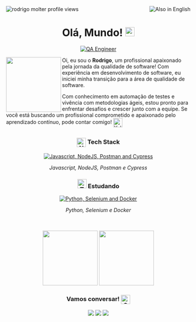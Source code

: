 <div>
  <a href="https://github.com/rodrigomolter"> <img src="https://img.shields.io/badge/Also%20in%20English-F7ED1F?style=for-the-badge&logo=googletranslate&logoColor=%23000000" align="right" alt="Also in English"> </a>
  <img align="left" src="https://komarev.com/ghpvc/?username=rodrigomolter&label=Visitas%20ao%20perfil&color=yellow&style=flat-square" alt="rodrigo molter profile views"/>
</div>
<br>
<div align="center">
  <h1>Olá, Mundo! <img src="https://raw.githubusercontent.com/Tarikul-Islam-Anik/Animated-Fluent-Emojis/master/Emojis/Travel%20and%20places/Globe%20Showing%20Americas.png" alt="Globe Showing Americas" width="25" height="25" /></h1>
  <a href="https://github.com/rodrigomolter"><img src="https://readme-typing-svg.demolab.com?font=Fira+Code&pause=10&color=F7ED1F&center=true&vCenter=true&&repeat=true&random=false&width=435&lines=QA+Engineer;Bug+Hunter" alt="QA Engineer" /></a>  
</div>
<div>
  <img align="left" src="https://github.com/rodrigomolter/rodrigomolter/assets/57466763/7e21bd81-3126-4da4-a6e7-23fcf0399443" width="150px"> 
  <p>Oi, eu sou o <strong>Rodrigo</strong>, um profissional apaixonado pela jornada da qualidade de software! Com experiência em desenvolvimento de software, eu iniciei minha transição para a área de qualidade de software.</p>
  <p>
    Com conhecimento em automação de testes e vivência com metodologias ágeis, estou pronto para enfrentar desafios e crescer junto com a equipe. Se você está buscando um profissional comprometido e apaixonado pelo aprendizado contínuo, pode contar comigo!
    <img src="https://raw.githubusercontent.com/Tarikul-Islam-Anik/Animated-Fluent-Emojis/master/Emojis/Smilies/Yellow%20Heart.png" alt="Yellow Heart" width="25" height="25" align="center"/>
  </p>
</div>

##

<div align="center">
  <h3><img src="https://raw.githubusercontent.com/Tarikul-Islam-Anik/Animated-Fluent-Emojis/master/Emojis/Smilies/Nerd%20Face.png" alt="Nerd Face" width="25" height="25" align="center"/> Tech Stack </h2></h3>
  <a href="https://github.com/rodrigomolter" target="_blank">
    <img title="Javascript, NodeJS, Postman and Cypress" alt="Javascript, NodeJS, Postman and Cypress" src="https://skillicons.dev/icons?i=js,nodejs,postman,cypress&theme=light" />
  </a>
  <p><i>Javascript, NodeJS, Postman e Cypress</i></p>

  <h3><img src="https://raw.githubusercontent.com/Tarikul-Islam-Anik/Animated-Fluent-Emojis/master/Emojis/Smilies/Thought%20Balloon.png" alt="Thought Balloon" width="25" height="25" /> Estudando </h2></h3>
  <a href="https://github.com/rodrigomolter" target="_blank">
    <img title="Python, Selenium and Docker" alt="Python, Selenium and Docker" src="https://skillicons.dev/icons?i=python,selenium,docker&theme=light" />
  </a>
    <p><i>Python, Selenium e Docker</i></p>
  <br>
  <br>
  <img height="150em" src="https://github-readme-stats-eight-theta.vercel.app/api?username=rodrigomolter&show_icons=true&theme=vision-friendly-dark&include_all_commits=true&count_private=true&locale=pt-br"/>
  <img height="150em" src="https://github-readme-stats-eight-theta.vercel.app/api/top-langs/?username=rodrigomolter&layout=compact&langs_count=8&theme=vision-friendly-dark&locale=pt-br"/>
  
  <h3 align="center">Vamos conversar! <img src="https://raw.githubusercontent.com/Tarikul-Islam-Anik/Animated-Fluent-Emojis/master/Emojis/Smilies/Speech%20Balloon.png" alt="Speech Balloon" align="center" width="25" height="25" /></h3>
  <div>
    <a href="https://www.linkedin.com/in/rodrigo-molter/" target="_blank"><img src="https://img.shields.io/badge/LinkedIn-0077B5?style=for-the-badge&logo=linkedin&logoColor=white"/></a>
    <a href="https://wa.me/+5551998832787" target="_blank"><img src="https://img.shields.io/badge/WhatsApp-25D366?style=for-the-badge&logo=whatsapp&logoColor=white" /></a>
    <a href="mailto:rodrigo.molter@gmail.com" target="_blank"><img src="https://img.shields.io/badge/Gmail-D14836?style=for-the-badge&logo=gmail&logoColor=white"/></a>
  </div>
</div>
